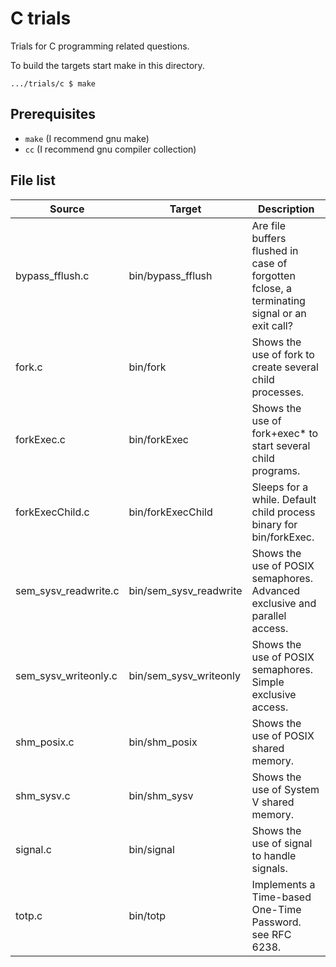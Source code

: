 # C trials

Trials for C programming related questions.

To build the targets start make in this directory.

    .../trials/c $ make


## Prerequisites

- `make` (I recommend gnu make)
- `cc` (I recommend gnu compiler collection)


## File list

|Source         |Target           |Description                                                       |
|---------------|-----------------|------------------------------------------------------------------|
|bypass_fflush.c|bin/bypass_fflush|Are file buffers flushed in case of forgotten fclose, a terminating signal or an exit call?|
|fork.c         |bin/fork         |Shows the use of fork to create several child processes.          |
|forkExec.c     |bin/forkExec     |Shows the use of fork+exec* to start several child programs.      |
|forkExecChild.c|bin/forkExecChild|Sleeps for a while. Default child process binary for bin/forkExec.|
|sem_sysv_readwrite.c|bin/sem_sysv_readwrite|Shows the use of POSIX semaphores. Advanced exclusive and parallel access.|
|sem_sysv_writeonly.c|bin/sem_sysv_writeonly|Shows the use of POSIX semaphores. Simple exclusive access.|
|shm_posix.c    |bin/shm_posix    |Shows the use of POSIX shared memory.                             |
|shm_sysv.c     |bin/shm_sysv     |Shows the use of System V shared memory.                          |
|signal.c       |bin/signal       |Shows the use of signal to handle signals.                        |
|totp.c         |bin/totp         |Implements a Time-based One-Time Password. see RFC 6238.          |

